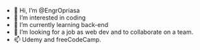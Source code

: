 - 👋 Hi, I’m @EngrOpriasa
- 👀 I’m interested in coding
- 🌱 I’m currently learning back-end
- 💞️ I’m looking for a job as web dev and to collaborate on a team.
- 📫 Udemy and freeCodeCamp.


<!---
EngrOpriasa/EngrOpriasa is a ✨ special ✨ repository because its `README.md` (this file) appears on your GitHub profile.
You can click the Preview link to take a look at your changes.
--->
